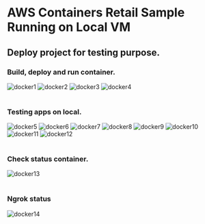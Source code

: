 # AWS Containers Retail Sample Running on Local VM

## Deploy project for testing purpose.

### Build, deploy and run container.
![docker1](https://github.com/dityudha/axiata-dityudha/assets/33762836/584895d4-d009-41b8-83c7-76419ee5513f)
![docker2](https://github.com/dityudha/axiata-dityudha/assets/33762836/c3494c3a-16ed-4383-975d-31cf5c71197f)
![docker3](https://github.com/dityudha/axiata-dityudha/assets/33762836/1a470a3f-2c63-4f86-a976-7f1e356a5972)
![docker4](https://github.com/dityudha/axiata-dityudha/assets/33762836/6d3ec9f5-bf0c-4534-89d8-ca5aa5b663c4)
<br/>
<br/>
### Testing apps on local.
![docker5](https://github.com/dityudha/axiata-dityudha/assets/33762836/5fea8fb2-02fd-406d-a099-61dae9188e58)
![docker6](https://github.com/dityudha/axiata-dityudha/assets/33762836/08b75f76-3b8f-4ea9-a56a-c1bb4c48f309)
![docker7](https://github.com/dityudha/axiata-dityudha/assets/33762836/aaac86b6-8189-4a30-a2af-cc276b6d3f5e)
![docker8](https://github.com/dityudha/axiata-dityudha/assets/33762836/ae83139a-f2ae-4845-b2f5-88489248a890)
![docker9](https://github.com/dityudha/axiata-dityudha/assets/33762836/5853396a-c0e8-468b-9282-3993fefa8d17)
![docker10](https://github.com/dityudha/axiata-dityudha/assets/33762836/043018e6-8d93-43bf-9084-feecea90a8e0)
![docker11](https://github.com/dityudha/axiata-dityudha/assets/33762836/31d26146-eea0-42f3-ba7d-fd8140f61214)
![docker12](https://github.com/dityudha/axiata-dityudha/assets/33762836/521ef3dc-35a2-4b10-8526-ab17f7b59d36)
<br/>
<br/>
### Check status container.
![docker13](https://github.com/dityudha/axiata-dityudha/assets/33762836/0d1a8fd6-6830-4e3f-882b-3a98f6dec0ff)
<br/>
<br/>
### Ngrok status
![docker14](https://github.com/dityudha/axiata-dityudha/assets/33762836/72f741bc-372e-4ba9-938b-cae50c06ee60)
